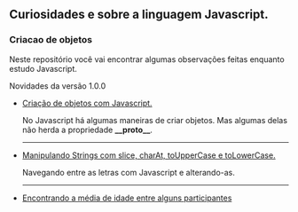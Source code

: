 ## Curiosidades e sobre a linguagem Javascript.

### Criacao de objetos

Neste repositório você vai encontrar algumas observações feitas enquanto estudo Javascript.

Novidades da versão 1.0.0

- [Criação de objetos com Javascript.](https://github.com/UelioNobre/estudos-javascript/tree/main/2022/05/24)

  No Javascript há algumas maneiras de criar objetos. Mas algumas delas não herda a propriedade **\_\_proto\_\_**.

  ***

- [Manipulando Strings com slice, charAt, toUpperCase e toLowerCase.](https://github.com/UelioNobre/estudos-javascript/tree/main/SliceChartAtToLowerCaseToUppercase)

  Navegando entre as letras com Javascript e alterando-as.

  ***

- [Encontrando a média de idade entre alguns participantes](https://github.com/UelioNobre/estudos-javascript/tree/main/encontrando-media)
